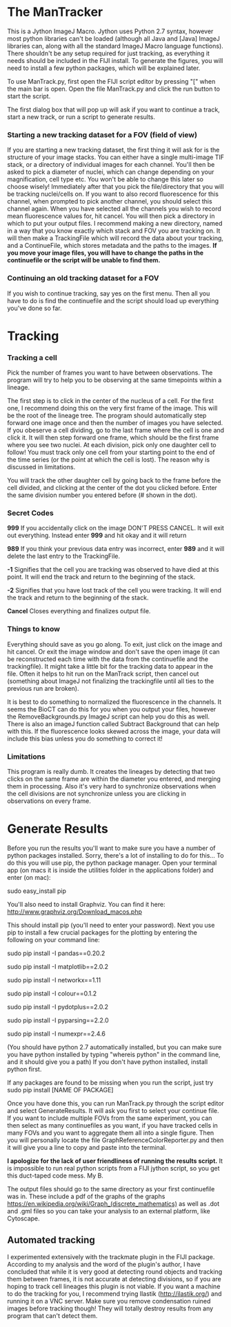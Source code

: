 # The ManTracker
This is a Jython ImageJ Macro. Jython uses Python 2.7 syntax, however most python libraries can't be loaded (although all Java and [Java] ImageJ libraries can, along with all the standard ImageJ Macro language functions). There shouldn't be any setup required for just tracking, as everything it needs should be included in the FIJI install. To generate the figures, you will need to install a few python packages, which will be explained later.

To use ManTrack.py, first open the FIJI script editor by pressing "[" when the main bar is open. Open the file ManTrack.py and click the run button to start the script.

The first dialog box that will pop up will ask if you want to continue a track, start a new track, or run a script to generate results.

### Starting a new tracking dataset for a FOV (field of view)

If you are starting a new tracking dataset, the first thing it will ask for is the structure of your image stacks. You can either have a single multi-image TIF stack, or a directory of individual images for each channel. You'll then be asked to pick a diameter of nuclei, which can change depending on your magnification, cell type etc. You won't be able to change this later so choose wisely! Immediately after that you pick the file/directory that you will be tracking nuclei/cells on. If you want to also record fluorescence for this channel, when prompted to pick another channel, you should select this channel again. When you have selected all the channels you wish to record mean fluorescence values for, hit cancel. You will then pick a directory in which to put your output files. I recommend making a new directory, named in a way that you know exactly which stack and FOV you are tracking on. It will then make a TrackingFile which will record the data about your tracking, and a ContinueFile, which stores metadata and the paths to the images. **If you move your image files, you will have to change the paths in the continuefile or the script will be unable to find them.**

### Continuing an old tracking dataset for a FOV

If you wish to continue tracking, say yes on the first menu. Then all you have to do is find the continuefile and the script should load up everything you've done so far. 

# Tracking

### Tracking a cell

Pick the number of frames you want to have between observations. The program will try to help you to be observing at the same timepoints within a lineage.

The first step is to click in the center of the nucleus of a cell. For the first one, I recommend doing this on the very first frame of the image. This will be the root of the lineage tree. The program should automatically step forward one image once and then the number of images you have selected. If you obeserve a cell dividing, go to the last frame where the cell is one and click it. It will then step forward one frame, which should be the first frame where you see two nuclei. At each division, pick only one daughter cell to follow! You must track only one cell from your starting point to the end of the time series (or the point at which the cell is lost). The reason why is discussed in limitations.

You will track the other daughter cell by going back to the frame before the cell divided, and clicking at the center of the dot you clicked before. Enter the same division number you entered before (# shown in the dot).

### Secret Codes

**999** If you accidentally click on the image DON'T PRESS CANCEL. It will exit out everything. Instead enter **999** and hit okay and it will return

**989** If you think your previous data entry was incorrect, enter **989** and it will delete the last entry to the TrackingFile.

**-1** Signifies that the cell you are tracking was observed to have died at this point. It will end the track and return to the beginning of the stack.

**-2** Signifies that you have lost track of the cell you were tracking. It will end the track and return to the beginning of the stack.

**Cancel** Closes everything and finalizes output file.

### Things to know

Everything should save as you go along. To exit, just click on the image and hit cancel. Or exit the image window and don't save the open image (it can be reconstructed each time with the data from the continuefile and the trackingfile). It might take a little bit for the tracking data to appear in the file. Often it helps to hit run on the ManTrack script, then cancel out (something about ImageJ not finalizing the trackingfile until all ties to the previous run are broken).

It is best to do something to normalized the fluorescence in the channels. It seems the BioCT can do this for you when you output your files, however the RemoveBackgrounds.py ImageJ script can help you do this as well. There is also an imageJ function called Subtract Background that can help with this. If the fluorescence looks skewed across the image, your data will include this bias unless you do something to correct it!

### Limitations

This program is really dumb. It creates the lineages by detecting that two clicks on the same frame are within the diameter you entered, and merging them in processing. Also it's very hard to synchronize observations when the cell divisions are not synchronize unless you are clicking in observations on every frame. 


# Generate Results

Before you run the results you'll want to make sure you have a number of python packages installed. Sorry, there's a lot of installing to do for this... To do this you will use pip, the python package manager. Open your terminal app (on macs it is inside the utilities folder in the applications folder) and enter (on mac):

sudo easy_install pip 

You'll also need to install Graphviz. You can find it here: http://www.graphviz.org/Download_macos.php

This should install pip (you'll need to enter your password). Next you use pip to install a few crucial packages for the plotting by entering the following on your command line:

sudo pip install -I pandas==0.20.2

sudo pip install -I matplotlib==2.0.2

sudo pip install -I networkx==1.11

sudo pip install -I colour==0.1.2

sudo pip install -I pydotplus==2.0.2

sudo pip install -I pyparsing==2.2.0

sudo pip install -I numexpr==2.4.6

(You should have python 2.7 automatically installed, but you can make sure you have python installed by typing "whereis python" in the command line, and it should give you a path) If you don't have python installed, install python first.

If any packages are found to be missing when you run the script, just try sudo pip install [NAME OF PACKAGE]

Once you have done this, you can run ManTrack.py through the script editor and select GenerateResults. It will ask you first to select your continue file. If you want to include multiple FOVs from the same experiment, you can then select as many continuefiles as you want, if you have tracked cells in many FOVs and you want to aggregate them all into a single figure. Then you will personally locate the file GraphReferenceColorReporter.py and then it will give you a line to copy and paste into the terminal.

**I apologize for the lack of user friendliness of running the results script.** It is impossible to run real python scripts from a FIJI jython script, so you get this duct-taped code mess. My B.

The output files should go to the same directory as your first continuefile was in. These include a pdf of the graphs of the graphs https://en.wikipedia.org/wiki/Graph_(discrete_mathematics) as well as .dot and .gml files so you can take your analysis to an external platform, like Cytoscape. 

## Automated tracking

I experimented extensively with the trackmate plugin in the FIJI package. According to my analysis and the word of the plugin's author, I have concluded that while it is very good at detecting round objects and tracking them between frames, it is not accurate at detecting divisions, so if you are hoping to track cell lineages this plugin is not viable. If you want a machine to do the tracking for you, I recommend trying Ilastik (http://ilastik.org/) and running it on a VNC server. Make sure you remove condensation ruined images before tracking though! They will totally destroy results from any program that can't detect them. 